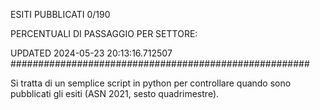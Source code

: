 ESITI PUBBLICATI 0/190 

PERCENTUALI DI PASSAGGIO PER SETTORE:

UPDATED 2024-05-23 20:13:16.712507
###################################################### 

Si tratta di un semplice script in python per controllare quando sono pubblicati gli esiti (ASN 2021, sesto quadrimestre).

